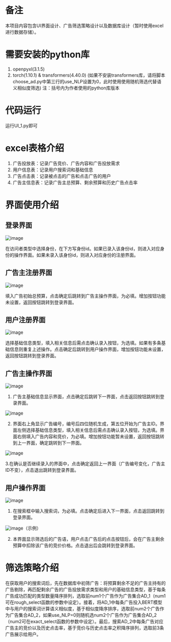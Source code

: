 # 备注
本项目内容包含UI界面设计、广告筛选策略设计以及数据库设计（暂时使用excel进行数据存储）。

# 需要安装的python库
1. openpyxl(3.1.5)
2. torch(1.10.1) & transformers(4.40.0) (如果不安装transformers库，请将脚本choose_ad.py中第三行的use_NLP设置为0，此时使用使用随机筛选代替语义相似度筛选)
注：括号内为作者使用的python库版本

# 代码运行
运行UI_1.py即可

# excel表格介绍
1. 广告投放表：记录广告竞价、广告内容和广告投放需求
2. 用户信息表：记录用户搜索词和基础信息
3. 广告点击表：记录被点击的广告和点击广告的用户
4. 广告主信息表：记录广告主总预算、剩余预算和历史广告点击率

# 界面使用介绍
## 登录界面
![image](https://github.com/user-attachments/assets/bad67bb9-8034-4499-b0a0-151846ad73e6)

在访问者类型中选择身份，在下方写身份id。如果已录入该身份id，则进入对应身份的操作界面。如果未录入该身份id，则进入对应身份的注册界面。

## 广告主注册界面
![image](https://github.com/user-attachments/assets/1fac3521-8735-4fde-9c7a-cda61561b133)

填入广告初始总预算，点击确定后跳转到广告主操作界面，为必填。增加按钮功能未设置，返回按钮跳转到登录界面。

## 用户注册界面
![image](https://github.com/user-attachments/assets/da68dcf1-6d16-4b8f-a014-fd7598f22f6a)

选择基础信息类型，填入相关信息后需点击确认录入按钮，为选填。如果有多条基础信息则重复上述操作。点击确定后跳转到用户操作界面，增加按钮功能未设置，返回按钮跳转到登录界面。

## 广告主操作界面
![image](https://github.com/user-attachments/assets/07c0f836-5a05-41e3-9059-8be16ed1a505)

1. 广告主基础信息显示界面，点击确定后跳转下一界面，点击返回按钮跳转到登录界面。

![image](https://github.com/user-attachments/assets/b7586f77-9e76-41f0-9dde-dc553322061d)

2. 界面右上角显示广告编号，编号后四位随机生成，第五位开始为广告主ID。界面左侧选择基础信息类型，填入相关信息后需点击确认录入按钮，为选填。界面右侧填入广告内容和竞价，为必填。增加按钮功能暂未设置，返回按钮跳转到上一界面，确定跳转到下一界面。

![image](https://github.com/user-attachments/assets/460840ec-f07b-45af-b6d1-d0ae260770ed)

3.在确认是否继续录入的界面中，点击确定返回上一界面（广告编号变化，广告主ID不变），点击退出跳转到登录界面。

## 用户操作界面
![image](https://github.com/user-attachments/assets/f0c3f175-a51b-4777-9ccd-311fcc3502c9)

1. 在搜索框中输入搜索词，为必填。点击确定后进入下一界面，点击返回跳转到登录界面。

![image](https://github.com/user-attachments/assets/91dc480f-6149-45d8-b915-82866206589c)（示例）

2. 本界面显示筛选后的广告语，用户点击广告后的点击按钮后，会在广告主剩余预算中扣除该广告的竞价价格。点击退出后会跳转到登录界面。

# 筛选策略介绍

在获取用户的搜索词后，先在数据库中初筛广告：将预算剩余不足的广告主持有的广告剔除，再匹配剩余广告的广告投放需求类型和用户的基础信息类型，基于每条广告成功匹配的类型数量降序排列，选取前num1个广告作为广告集合AD_1（num1可在rough_select函数的参数中设定）。接着，将AD_1中每条广告投入BERT模型中与用户的搜索词计算语义相似度，基于相似度降序排序，选取前num2个广告作为广告集合AD_2，如果use_NLP=0则随机选num2个广告作为广告集合AD_2（num2可在exact_select函数的参数中设定）。最后，搜索AD_2中每条广告对应广告主的竞价以及历史点击率，基于竞价与历史点击率之积降序排列，选取前3条广告展示给用户。
